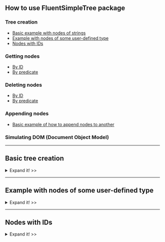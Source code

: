 
## How to use FluentSimpleTree package
### Tree creation
  * [Basic example with nodes of strings](#basic-tree-creation)
  * [Example with nodes of some user-defined type](#example-with-nodes-of-some-user-defined-type) 
  * [Nodes with IDs](#nodes-with-ids)

### Getting nodes
  * [By ID]()
  * [By predicate]()

### Deleting nodes
  * [By ID]()
  * [By predicate]()

### Appending nodes
  * [Basic example of how to append nodes to another]()
  
### Simulating DOM (Document Object Model)
<hr>

## Basic tree creation
<details>
 <summary>Expand it! >></summary>
 
 ![](src/SyntaxChecked.FluentSimpleTree.Consumer/SyntaxChecked.FluentSimpleTree.Consumer/TreeCreation/basictree1.svg)

 Code:
 ```csharp
      var myTree = new Tree<string>("a");
      var root = myTree.RootNode; //a

      root
        .AddChildren(new[] { "b", "c", "d", "g" })[1] //c
          .AddChildren(new[] { "e", "f" })[0] //e
            .AddChildren(new[] { "h", "i" })[0] //h
            .Parent //e
          .NextSibling //f
            .AddChildren(new[] { "j" })[0] //j
              .AddChildren(new[] { "r", "s", "t" })[2] //t
                .AddChildren(new[] { "z", "k" });
 ```
 Output from the object myTree:

 ![](src/SyntaxChecked.FluentSimpleTree.Consumer/SyntaxChecked.FluentSimpleTree.Consumer/TreeCreation/output1.png)

 [Full code here](src/SyntaxChecked.FluentSimpleTree.Consumer/SyntaxChecked.FluentSimpleTree.Consumer/TreeCreation/Example1.cs).
</details>
<hr>

## Example with nodes of some user-defined type
<details>
 <summary>Expand it! >></summary>
 
 <img src="https://upload.wikimedia.org/wikipedia/commons/thumb/8/8e/Family_tree.svg/1024px-Family_tree.svg.png" width="60%"/>

 Code:
 ```csharp
       var p1 = new Person("Lucas") { Age = 80 };
       var p2 = new Person("Mary") { Age = 60 };
       var p3 = new Person("Jason") { Age = 58 };
       var p4 = new Person("Peter") { Age = 55 };
       var p5 = new Person("Fred") { Age = 35 };
       var p6 = new Person("Jane") { Age = 32 };
       var p7 = new Person("Sean") { Age = 29 };
       var p8 = new Person("Jessica") { Age = 31 };
       var p9 = new Person("Hannah") { Age = 33 };
       var p10 = new Person("Joseph") { Age = 12 };
       var p11 = new Person("John") { Age = 8 };
       var p12 = new Person("Laura") { Age = 3 };

      var myTree = new Tree<Person>(p1);
      var root = myTree.RootNode; //Lucas

      root
        .AddChildren(new Person[] { p2, p3, p4 })[0] //Mary
          .AddChildren(new Person[] { p5, p6 })[0] //Fred
          .Parent //Mary
        .NextSibling //Jason
          .AddChildren(new Person[] { p7, p8, p9 })[1] //Jessica
            .AddChildren(new Person[] { p10, p11, p12 });
 ```
 Output from the object myTree:

 ![](src/SyntaxChecked.FluentSimpleTree.Consumer/SyntaxChecked.FluentSimpleTree.Consumer/TreeCreation/output2.png)

 [Full code here](src/SyntaxChecked.FluentSimpleTree.Consumer/SyntaxChecked.FluentSimpleTree.Consumer/TreeCreation/Example2.cs).
</details>
<hr>

## Nodes with IDs
<details>
 <summary>Expand it! >></summary>
 
 <img src="src/SyntaxChecked.FluentSimpleTree.Consumer/SyntaxChecked.FluentSimpleTree.Consumer/TreeCreation/tree_ids.svg" width="75%"/>
 
 <p></p>
 
 Code:
 ```csharp
       var myTree = new Tree<string>();
       var root = myTree.RootNode;

       root
         .AddChildren(new[] { ("CEO", "John Smith") })[0] //CEO
           .AddChildren(new[] { ("VP_Marketing", "Susan Jones"),
                                ("VP_Sales", "Rachel Parker"),
                                ("VP_Production", "Tom Allen") })[0] //VP Marketing
             .AddChildren(new[] { ("Manager1", "Alice Johnson") })[0] //Manager1
             .Parent //VP Marketing
           .NextSibling //VP Sales
             .AddChildren(new[] { ("Manager2", "Michael Gross") })[0] //Manager2
             .Parent //VP Sales
           .NextSibling //VP Production
             .AddChildren(new[] { ("Manager3", "Kathy Roberts") }); //Manager3
 ```

 Output from the object myTree:
 
 ![](src/SyntaxChecked.FluentSimpleTree.Consumer/SyntaxChecked.FluentSimpleTree.Consumer/TreeCreation/output3.png)

 [Full code here](src/SyntaxChecked.FluentSimpleTree.Consumer/SyntaxChecked.FluentSimpleTree.Consumer/TreeCreation/Example3.cs).
</details>
